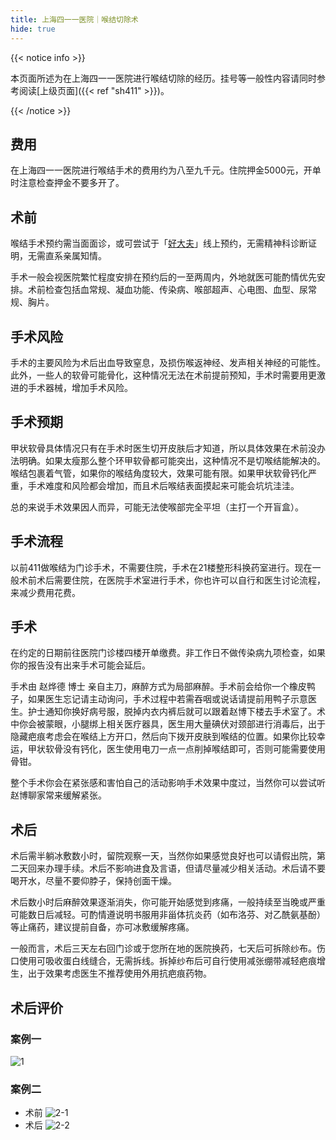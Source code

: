 ```yaml
---
title: 上海四一一医院｜喉结切除术
hide: true
---
```


{{< notice info >}}

本页面所述为在上海四一一医院进行喉结切除的经历。挂号等一般性内容请同时参考阅读[上级页面]({{< ref "sh411" >}})。

{{< /notice >}}

## 费用

在上海四一一医院进行喉结手术的费用约为八至九千元。住院押金5000元，开单时注意检查押金不要多开了。

## 术前

喉结手术预约需当面面诊，或可尝试于「[好大夫]((https://www.haodf.com/doctor/6964528056.html))」线上预约，无需精神科诊断证明，无需直系亲属知情。

手术一般会视医院繁忙程度安排在预约后的一至两周内，外地就医可能酌情优先安排。术前检查包括血常规、凝血功能、传染病、喉部超声、心电图、血型、尿常规、胸片。

## 手术风险

手术的主要风险为术后出血导致窒息，及损伤喉返神经、发声相关神经的可能性。此外，一些人的软骨可能骨化，这种情况无法在术前提前预知，手术时需要用更激进的手术器械，增加手术风险。

## 手术预期

甲状软骨具体情况只有在手术时医生切开皮肤后才知道，所以具体效果在术前没办法明确。如果太瘦那么整个环甲软骨都可能突出，这种情况不是切喉结能解决的。喉结包裹着气管，如果你的喉结角度较大，效果可能有限。如果甲状软骨钙化严重，手术难度和风险都会增加，而且术后喉结表面摸起来可能会坑坑洼洼。

总的来说手术效果因人而异，可能无法使喉部完全平坦（主打一个开盲盒）。

## 手术流程

以前411做喉结为门诊手术，不需要住院，手术在21楼整形科换药室进行。现在一般术前术后需要住院，在医院手术室进行手术，你也许可以自行和医生讨论流程，来减少费用花费。

## 手术

在约定的日期前往医院门诊楼四楼开单缴费。非工作日不做传染病九项检查，如果你的报告没有出来手术可能会延后。

手术由 赵烨德 博士 亲自主刀，麻醉方式为局部麻醉。手术前会给你一个橡皮鸭子，如果医生忘记请主动询问，手术过程中若需吞咽或说话请提前用鸭子示意医生。护士通知你换好病号服，脱掉内衣内裤后就可以跟着赵博下楼去手术室了。术中你会被蒙眼，小腿绑上相关医疗器具，医生用大量碘伏对颈部进行消毒后，出于隐藏疤痕考虑会在喉结上方开口，然后向下拨开皮肤到喉结的位置。如果你比较幸运，甲状软骨没有钙化，医生使用电刀一点一点削掉喉结即可，否则可能需要使用骨钳。

整个手术你会在紧张感和害怕自己的活动影响手术效果中度过，当然你可以尝试听赵博聊家常来缓解紧张。

## 术后

术后需半躺冰敷数小时，留院观察一天，当然你如果感觉良好也可以请假出院，第二天回来办理手续。术后不影响进食及言语，但请尽量减少相关活动。术后请不要喝开水，尽量不要仰脖子，保持创面干燥。

术后数小时后麻醉效果逐渐消失，你可能开始感觉到疼痛，一般持续至当晚或严重可能数日后减轻。可酌情遵说明书服用非甾体抗炎药（如布洛芬、对乙酰氨基酚）等止痛药，建议提前自备，亦可冰敷缓解疼痛。

一般而言，术后三天左右回门诊或于您所在地的医院换药，七天后可拆除纱布。伤口使用可吸收蛋白线缝合，无需拆线。拆掉纱布后可自行使用减张绷带减轻疤痕增生，出于效果考虑医生不推荐使用外用抗疤痕药物。

## 术后评价

### 案例一

![1](./1.jpg)

### 案例二

- 术前
    ![2-1](./2-1.jpg)
- 术后
    ![2-2](./2-2.jpg)

